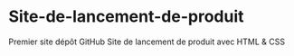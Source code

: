 # Site-de-lancement-de-produit
Premier site dépôt GitHub
Site de lancement de produit avec HTML & CSS
